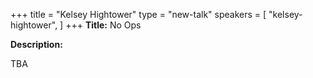 +++
title = "Kelsey Hightower"
type = "new-talk"
speakers = [
        "kelsey-hightower",
]
+++
**Title:** No Ops

**Description:**

TBA